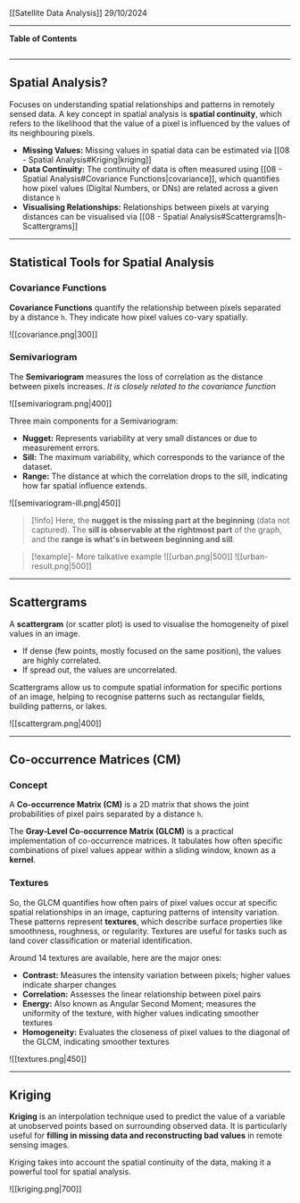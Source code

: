 [[Satellite Data Analysis]]
29/10/2024
****
**Table of Contents**
```table-of-contents
```

****
## Spatial Analysis?

Focuses on understanding spatial relationships and patterns in remotely sensed data. A key concept in spatial analysis is **spatial continuity**, which refers to the likelihood that the value of a pixel is influenced by the values of its neighbouring pixels.
- **Missing Values:** Missing values in spatial data can be estimated via [[08 - Spatial Analysis#Kriging|kriging]]
- **Data Continuity:** The continuity of data is often measured using [[08 - Spatial Analysis#Covariance Functions|covariance]], which quantifies how pixel values (Digital Numbers, or DNs) are related across a given distance `h`
- **Visualising Relationships:** Relationships between pixels at varying distances can be visualised via [[08 - Spatial Analysis#Scattergrams|h-Scattergrams]]


****
## Statistical Tools for Spatial Analysis

### Covariance Functions

**Covariance Functions** quantify the relationship between pixels separated by a distance `h`. They indicate how pixel values co-vary spatially.

![[covariance.png|300]]

### Semivariogram

The **Semivariogram** measures the loss of correlation as the distance between pixels increases. 
	*It is closely related to the covariance function*

![[semivariogram.png|400]]

Three main components for a Semivariogram:
- **Nugget:** Represents variability at very small distances or due to measurement errors.
- **Sill:** The maximum variability, which corresponds to the variance of the dataset.
- **Range:** The distance at which the correlation drops to the sill, indicating how far spatial influence extends.

![[semivariogram-ill.png|450]]
> [!info]
> Here, the **nugget is the missing part at the beginning** (data not captured). The **sill is observable at the rightmost part** of the graph, and the **range is what's in between beginning and sill**.

> [!example]- More talkative example
>![[urban.png|500]]
>![[urban-result.png|500]]


****
## Scattergrams

A **scattergram** (or scatter plot) is used to visualise the homogeneity of pixel values in an image.
- If dense (few points, mostly focused on the same position), the values are highly correlated.
- If spread out, the values are uncorrelated.

Scattergrams allow us to compute spatial information for specific portions of an image, helping to recognise patterns such as rectangular fields, building patterns, or lakes.

![[scattergram.png|400]]


****
## Co-occurrence Matrices (CM)

### Concept

A **Co-occurrence Matrix (CM)** is a 2D matrix that shows the joint probabilities of pixel pairs separated by a distance `h`.

The **Gray-Level Co-occurrence Matrix (GLCM)** is a practical implementation of co-occurrence matrices. It tabulates how often specific combinations of pixel values appear within a sliding window, known as a **kernel**.

### Textures

So, the GLCM quantifies how often pairs of pixel values occur at specific spatial relationships in an image, capturing patterns of intensity variation. These patterns represent **textures**, which describe surface properties like smoothness, roughness, or regularity. Textures are useful for tasks such as land cover classification or material identification.

Around 14 textures are available, here are the major ones:
- **Contrast:** Measures the intensity variation between pixels; higher values indicate sharper changes
- **Correlation:** Assesses the linear relationship between pixel pairs
- **Energy:** Also known as Angular Second Moment; measures the uniformity of the texture, with higher values indicating smoother textures
- **Homogeneity:** Evaluates the closeness of pixel values to the diagonal of the GLCM, indicating smoother textures

![[textures.png|450]]


****
## Kriging

**Kriging** is an interpolation technique used to predict the value of a variable at unobserved points based on surrounding observed data. It is particularly useful for **filling in missing data and reconstructing bad values** in remote sensing images.

Kriging takes into account the spatial continuity of the data, making it a powerful tool for spatial analysis.

![[kriging.png|700]]
